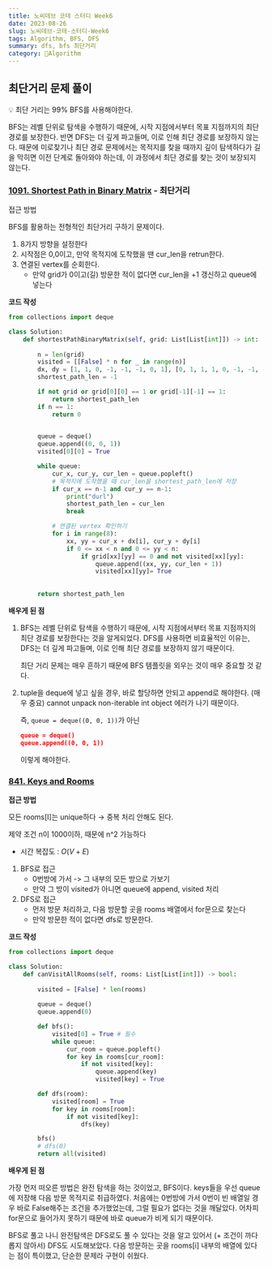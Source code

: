 ```yaml
---
title: 노씨데브 코테 스터디 Week6
date: 2023-08-26
slug: 노씨데브-코테-스터디-Week6
tags: Algorithm, BFS, DFS
summary: dfs, bfs 최단거리
category: 🧮Algorithm
---
```

## 최단거리 문제 풀이

<aside>
💡 최단 거리는 99% BFS를 사용해야한다.

BFS는 레벨 단위로 탐색을 수행하기 때문에, 시작 지점에서부터 목표 지점까지의 최단 경로를 보장한다. 반면 DFS는 더 깊게 파고들며, 이로 인해 최단 경로를 보장하지 않는다. 때문에 미로찾기나 최단 경로 문제에서는 목적지를 찾을 때까지 깊이 탐색하다가 길을 막히면 이전 단계로 돌아와야 하는데, 이 과정에서 최단 경로를 찾는 것이 보장되지 않는다.

</aside>

### **[1091. Shortest Path in Binary Matrix](https://leetcode.com/problems/shortest-path-in-binary-matrix/) - 최단거리**

접근 방법

BFS를 활용하는 전형적인 최단거리 구하기 문제이다.

1. 8가지 방향을 설정한다
2. 시작점은 0,0이고, 만약 목적지에 도착했을 땐 cur_len을 retrun한다.
3. 연결된 vertex를 순회한다.
    - 만약 grid가 0이고(길) 방문한 적이 없다면 cur_len을 +1 갱신하고 queue에 넣는다

**코드 작성**

```python
from collections import deque

class Solution:
    def shortestPathBinaryMatrix(self, grid: List[List[int]]) -> int:
        
        n = len(grid)
        visited = [[False] * n for _ in range(n)]
        dx, dy = [1, 1, 0, -1, -1, -1, 0, 1], [0, 1, 1, 1, 0, -1, -1, -1]
        shortest_path_len = -1

        if not grid or grid[0][0] == 1 or grid[-1][-1] == 1:
            return shortest_path_len
        if n == 1:
            return 0
     

        queue = deque()
        queue.append((0, 0, 1))
        visited[0][0] = True

        while queue:
            cur_x, cur_y, cur_len = queue.popleft()
            # 목적지에 도착했을 때 cur_len을 shortest_path_len에 저장
            if cur_x == n-1 and cur_y == n-1:
                print("durl")
                shortest_path_len = cur_len
                break

            # 연결된 vertex 확인하기
            for i in range(8):
                xx, yy = cur_x + dx[i], cur_y + dy[i]
                if 0 <= xx < n and 0 <= yy < n:
                    if grid[xx][yy] == 0 and not visited[xx][yy]:
                        queue.append((xx, yy, cur_len + 1))
                        visited[xx][yy]= True
        
 
        return shortest_path_len
```

**배우게 된 점**

1. BFS는 레벨 단위로 탐색을 수행하기 때문에, 시작 지점에서부터 목표 지점까지의 최단 경로를 보장한다는 것을 알게되었다. DFS를 사용하면 비효율적인 이유는, DFS는 더 깊게 파고들며, 이로 인해 최단 경로를 보장하지 않기 때문이다. 
    
    최단 거리 문제는 매우 흔하기 때문에 BFS 템플릿을 외우는 것이 매우 중요할 것 같다.
    
2. tuple을 deque에 넣고 싶을 경우, 바로 할당하면 안되고 append로 해야한다. (매우 중요) cannot unpack non-iterable int object 에러가 나기 때문이다. 
    
    즉, `queue = deque((0, 0, 1))`가 아닌 
    
    ```json
    queue = deque()
    queue.append((0, 0, 1))
    ```
    
    이렇게 해야한다.
    

### **[841. Keys and Rooms](https://leetcode.com/problems/keys-and-rooms/)**

**접근 방법**

모든 rooms[I]는 unique하다 → 중복 처리 안해도 된다.

제약 조건 n이 1000이하, 때문에 n^2 가능하다

- 시간 복잡도 :  $O(V + E)$
1. BFS로 접근
    - 0번방에 가서 -> 그 내부의 모든 방으로 가보기
    - 만약 그 방이 visited가 아니면 queue에 append, visited 처리
2. DFS로 접근
    - 먼저 방문 처리하고, 다음 방문할 곳을 rooms 배열에서 for문으로 찾는다
    - 만약 방문한 적이 없다면 dfs로 방문한다.

**코드 작성**

```python
from collections import deque

class Solution:
    def canVisitAllRooms(self, rooms: List[List[int]]) -> bool:
        
        visited = [False] * len(rooms)
        
        queue = deque()
        queue.append(0)

        def bfs():
            visited[0] = True # 필수
            while queue:
                cur_room = queue.popleft()
                for key in rooms[cur_room]:
                    if not visited[key]:
                        queue.append(key)
                        visited[key] = True

        def dfs(room):
            visited[room] = True
            for key in rooms[room]:
                if not visited[key]:
                    dfs(key)

        bfs()
        # dfs(0)
        return all(visited)
```

**배우게 된 점**

가장 먼저 떠오른 방법은 완전 탐색을 하는 것이었고, BFS이다. keys들을 우선 queue에 저장해 다음 방문 목적지로 취급하였다. 처음에는 0번방에 가서 0번이 빈 배열일 경우 바로 False해주는 조건을 추가했었는데, 그럴 필요가 없다는 것을 깨달았다. 어차피 for문으로 들어가지 못하기 때문에 바로 queue가 비게 되기 때문이다.

BFS로 풀고 나니 완전탐색은 DFS로도 풀 수 있다는 것을 알고 있어서 (+ 조건이 까다롭지 않아서) DFS도 시도해보았다. 다음 방문하는 곳을 rooms[i] 내부의 배열에 있다는 점이 특이했고, 단순한 문제라 구현이 쉬웠다.